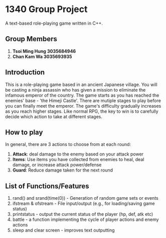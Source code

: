 # 1340 Group Project
A text-based role-playing game written in C++.

## Group Members
1. **Tsoi Ming Hung 3035684946**
2. **Chan Kam Wa 3035693935**

## Introduction
This is a role-playing game based in an ancient Japanese village. You will be casting a ninja assassin who has given a mission to eliminate the infamous emperor of the country. The game starts as you has reached the enemies' base - 'the Himeji Castle'. There are mutiple stages to play before you can finally meet the emperor. The game's difficulty gradually increases as you reach higher stages. Like normal RPG, the key to win is to carefully decide which action to take at different stages.

## How to play
In general, there are 3 actions to choose from at each round: 
1. **Attack**: deal damage to the enemy based on your attack power
2. **Items**: Use items you have collected from enemies to heal, deal damage, or increase attack power/defense
3. **Guard**: Reduce damage taken for the next round

## List of Functions/Features
1. rand() and srand(time(0)) - Generation of random game sets or events
2. ifstream & ofstream - File input/output (e.g., for loading/saving game status)
3. printstatus - output the current status of the player (hp, def, atk etc)
4. battle - a function implementing the cycle of player actions and enemy actions
5. sleep and clear screen - improves text outputting
